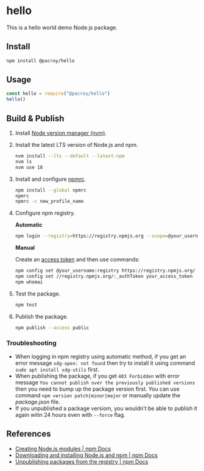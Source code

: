 # hello

This is a hello world demo Node.js package.

## Install

```sh
npm install @pacroy/hello
```

## Usage

```js
const hello = require("@pacroy/hello")
hello()
```

## Build & Publish

1. Install [Node version manager (nvm)](https://github.com/nvm-sh/nvm#installing-and-updating).
2. Install the latest LTS version of Node.js and npm.

   ```sh
   nvm install --lts --default --latest-npm
   nvm ls
   nvm use 18
   ```

3. Install and configure [npmrc](https://www.npmjs.com/package/npmrc).

   ```sh
   npm install --global npmrc
   npmrc
   npmrc -c new_profile_name
   ```

4. Configure npm registry.

   **Automatic**
   
   ```sh
   npm login --registry=https://registry.npmjs.org --scope=@your_username
   ```

   **Manual**

   Create an [access token](https://www.npmjs.com/settings/pacroy/tokens) and then use commands:

   ```sh
   npm config set @your_username:registry https://registry.npmjs.org/
   npm config set //registry.npmjs.org/:_authToken your_access_token
   npm whomai
   ```

5. Test the package.

   ```sh
   npm test
   ```

6. Publish the package.

   ```sh
   npm publish --access public
   ```

### Troubleshooting

- When logging in npm registry using automatic method, if you get an error message `xdg-open: not found` then try to install it using command `sudo apt install xdg-utils` first.
- When publishing the package, if you get `403 Forbidden` with error message `You cannot publish over the previously published versions` then you need to bump up the package version first. You can use command `npm version patch|minor|major` or manually update the *package.json* file.
- If you unpublished a package versiom, you wouldn't be able to publish it again witin 24 hours even with `--force` flag.

## References

- [Creating Node.js modules | npm Docs](https://docs.npmjs.com/creating-node-js-modules)
- [Downloading and installing Node.js and npm | npm Docs](https://docs.npmjs.com/downloading-and-installing-node-js-and-npm)
- [Unpublishing packages from the registry | npm Docs](https://docs.npmjs.com/unpublishing-packages-from-the-registry)

